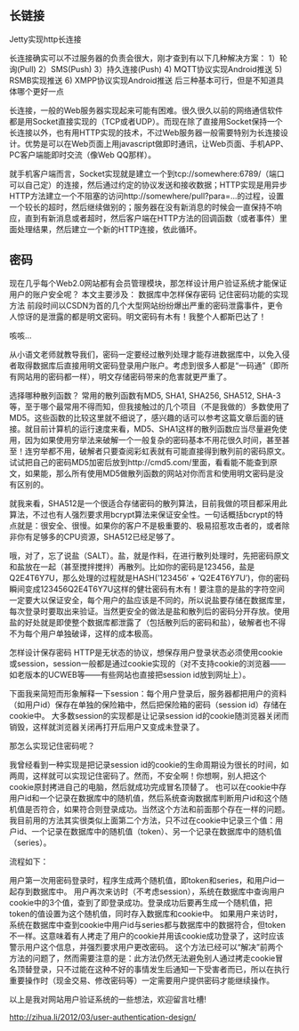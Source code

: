 ## 长链接

Jetty实现http长连接


长连接确实可以不过服务器的负责会很大，刚才查到有以下几种解决方案：
1）轮询(Pull)
2）SMS(Push)
3）持久连接(Push)
4) MQTT协议实现Android推送
5) RSMB实现推送
6) XMPP协议实现Android推送 
后三种基本可行，但是不知道具体哪个更好一点




长连接，一般的Web服务器实现起来可能有困难。很久很久以前的网络通信软件都是用Socket直接实现的（TCP或者UDP）。而现在除了直接用Socket保持一个长连接以外，也有用HTTP实现的技术，不过Web服务器一般需要特别为长连接设计。优势是可以在Web页面上用javascript做即时通讯，让Web页面、手机APP、PC客户端能即时交流（像Web QQ那样）。

就手机客户端而言，Socket实现就是建立一个到tcp://somewhere:6789/（端口可以自己定）的连接，然后通过约定的协议发送和接收数据；HTTP实现是用异步HTTP方法建立一个不阻塞的访问http://somewhere/pull?para=...的过程，设置一个较长的超时，然后继续做别的；服务器在没有新消息的时候会一直保持不响应，直到有新消息或者超时，然后客户端在HTTP方法的回调函数（或者事件）里面处理结果，然后建立一个新的HTTP连接，依此循环。



## 密码


现在几乎每个Web2.0网站都有会员管理模块，那怎样设计用户验证系统才能保证用户的账户安全呢？
本文主要涉及：
数据库中怎样保存密码
记住密码功能的实现方法
前段时间以CSDN为首的几个大型网站纷纷爆出严重的密码泄露事件，更令人惊讶的是泄露的都是明文密码。明文密码有木有！我整个人都斯巴达了！

咳咳…

从小语文老师就教导我们，密码一定要经过散列处理才能存进数据库中，以免入侵者取得数据库后直接用明文密码登录用户账户。考虑到很多人都是“一码通”（即所有网站用的密码都一样），明文存储密码带来的危害就更严重了。

选择哪种散列函数？
常用的散列函数有MD5, SHA1, SHA256, SHA512, SHA-3等，至于哪个最常用不得而知，但我接触过的几个项目（不是我做的）多数使用了MD5。这些函数的比较这里就不细说了，感兴趣的话可以参考这篇文章后面的链接。就目前计算机的运行速度来看，MD5、SHA1这样的散列函数应当尽量避免使用，因为如果使用穷举法来破解一个一般复杂的密码基本不用花很久时间，甚至甚至！连穷举都不用，破解者只要查阅彩虹表就有可能直接得到散列前的密码原文。试试把自己的密码MD5加密后放到http://cmd5.com/里面，看看能不能查到原文，如果能，那么所有使用MD5做散列函数的网站对你而言和使用明文密码是没有区别的。

就我来看，SHA512是一个很适合存储密码的散列算法，目前我做的项目都采用此算法，不过也有人强烈要求用bcrypt算法来保证安全性。一句话概括bcrypt的特点就是：很安全、很慢。如果你的客户不是极重要的、极易招惹攻击者的，或者除非你有足够多的CPU资源，SHA512已经足够了。

哦，对了，忘了说盐（SALT）。盐，就是作料，在进行散列处理时，先把密码原文和盐放在一起（甚至搅拌搅拌）再散列。比如你的密码是123456，盐是Q2E4T6Y7U，那么处理的过程就是HASH(’123456′ + ‘Q2E4T6Y7U’)，你的密码瞬间变成123456Q2E4T6Y7U这样的健壮密码有木有！要注意的是盐的字符空间一定要大以保证安全，每个用户的盐应该是不同的，所以说盐要存储在数据库里，每次登录时要取出来验证。当然更安全的做法是盐和散列后的密码分开存放。使用盐的好处就是即使整个数据库都泄露了（包括散列后的密码和盐），破解者也不得不为每个用户单独破译，这样的成本极高。

怎样设计保存密码
HTTP是无状态的协议，想保存用户登录状态必须使用cookie或session，session一般都是通过cookie实现的（对不支持cookie的浏览器——如老版本的UCWEB等——有些网站也直接把session id放到网址上）。

下面我来简短而形象解释一下session：每个用户登录后，服务器都把用户的资料（如用户id）保存在单独的保险箱中，然后把保险箱的密码（session id）存储在cookie中。
大多数session的实现都是让记录session id的cookie随浏览器关闭而销毁，这样就浏览器关闭再打开后用户又变成未登录了。

那怎么实现记住密码呢？

我曾经看到一种实现是把记录session id的cookie的生命周期设为很长的时间，如两周，这样就可以实现记住密码了。然而，不安全啊！你想啊，别人把这个cookie原封拷进自己的电脑，然后就成功完成冒名顶替了。
也可以在cookie中存用户id和一个记录在数据库中的随机值，然后系统查询数据库判断用户id和这个随机值是否符合，如果符合则登录成功。当然这个方法和前面那个存在一样的问题。
我目前用的方法其实很类似上面第二个方法，只不过在cookie中记录三个值：用户id、一个记录在数据库中的随机值（token）、另一个记录在数据库中的随机值（series）。

流程如下：

用户第一次用密码登录时，程序生成两个随机值，即token和series，和用户id一起存到数据库中。
用户再次来访时（不考虑session），系统在数据库中查询用户cookie中的3个值，查到了即登录成功。登录成功后要再生成一个随机值，把token的值设置为这个随机值，同时存入数据库和cookie中。
如果用户来访时，系统在数据库中查到cookie中用户id与series都与数据库中的数据符合，但token不一样。这意味着有人拷走了用户的cookie并用该cookie成功登录了，这时应该警示用户这个信息，并强烈要求用户更改密码。
这个方法已经可以“解决”前两个方法的问题了，然而需要注意的是：此方法仍然无法避免别人通过拷走cookie冒名顶替登录，只不过能在这种不好的事情发生后通知一下受害者而已，所以在执行重要操作时（现金交易、修改密码等）一定需要用户提供密码才能继续操作。

以上是我对网站用户验证系统的一些想法，欢迎留言吐槽!




<http://zihua.li/2012/03/user-authentication-design/>